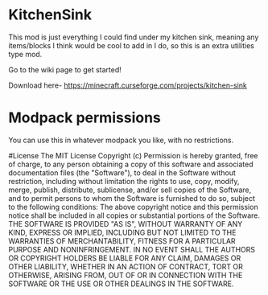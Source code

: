 # KitchenSink
This mod is just everything I could find under my kitchen sink, meaning any items/blocks I think would be cool to add in I do, so this is an extra utilities type mod.

Go to the wiki page to get started!    

Download here- https://minecraft.curseforge.com/projects/kitchen-sink

# Modpack permissions
You can use this in whatever modpack you like, with no restrictions.

#License
The MIT License Copyright (c) <year> <copyright holders> Permission is hereby granted, free of charge, to any person obtaining a copy of this software and associated documentation files (the "Software"), to deal in the Software without restriction, including without limitation the rights to use, copy, modify, merge, publish, distribute, sublicense, and/or sell copies of the Software, and to permit persons to whom the Software is furnished to do so, subject to the following conditions: The above copyright notice and this permission notice shall be included in all copies or substantial portions of the Software. THE SOFTWARE IS PROVIDED "AS IS", WITHOUT WARRANTY OF ANY KIND, EXPRESS OR IMPLIED, INCLUDING BUT NOT LIMITED TO THE WARRANTIES OF MERCHANTABILITY, FITNESS FOR A PARTICULAR PURPOSE AND NONINFRINGEMENT. IN NO EVENT SHALL THE AUTHORS OR COPYRIGHT HOLDERS BE LIABLE FOR ANY CLAIM, DAMAGES OR OTHER LIABILITY, WHETHER IN AN ACTION OF CONTRACT, TORT OR OTHERWISE, ARISING FROM, OUT OF OR IN CONNECTION WITH THE SOFTWARE OR THE USE OR OTHER DEALINGS IN THE SOFTWARE.
